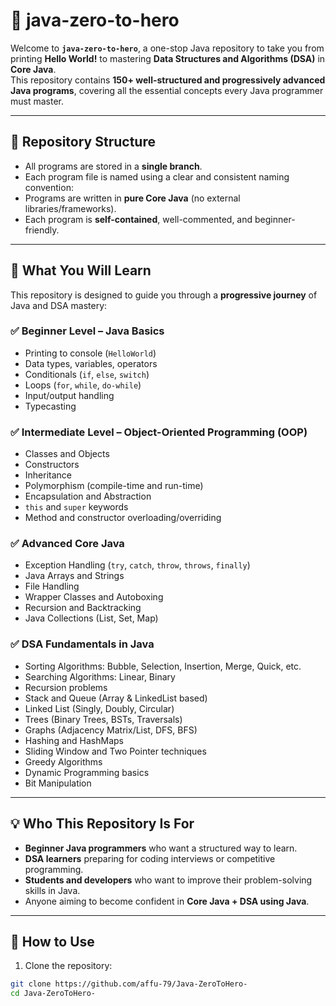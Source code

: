 # 🚀 java-zero-to-hero

Welcome to **`java-zero-to-hero`**, a one-stop Java repository to take you from printing **Hello World!** to mastering **Data Structures and Algorithms (DSA)** in **Core Java**.  
This repository contains **150+ well-structured and progressively advanced Java programs**, covering all the essential concepts every Java programmer must master.

---

## 📂 Repository Structure

- All programs are stored in a **single branch**.
- Each program file is named using a clear and consistent naming convention:
- Programs are written in **pure Core Java** (no external libraries/frameworks).
- Each program is **self-contained**, well-commented, and beginner-friendly.

---

## 🧠 What You Will Learn

This repository is designed to guide you through a **progressive journey** of Java and DSA mastery:

### ✅ Beginner Level – Java Basics
- Printing to console (`HelloWorld`)
- Data types, variables, operators
- Conditionals (`if`, `else`, `switch`)
- Loops (`for`, `while`, `do-while`)
- Input/output handling
- Typecasting

### ✅ Intermediate Level – Object-Oriented Programming (OOP)
- Classes and Objects
- Constructors
- Inheritance
- Polymorphism (compile-time and run-time)
- Encapsulation and Abstraction
- `this` and `super` keywords
- Method and constructor overloading/overriding

### ✅ Advanced Core Java
- Exception Handling (`try`, `catch`, `throw`, `throws`, `finally`)
- Java Arrays and Strings
- File Handling
- Wrapper Classes and Autoboxing
- Recursion and Backtracking
- Java Collections (List, Set, Map)

### ✅ DSA Fundamentals in Java
- Sorting Algorithms: Bubble, Selection, Insertion, Merge, Quick, etc.
- Searching Algorithms: Linear, Binary
- Recursion problems
- Stack and Queue (Array & LinkedList based)
- Linked List (Singly, Doubly, Circular)
- Trees (Binary Trees, BSTs, Traversals)
- Graphs (Adjacency Matrix/List, DFS, BFS)
- Hashing and HashMaps
- Sliding Window and Two Pointer techniques
- Greedy Algorithms
- Dynamic Programming basics
- Bit Manipulation

---

## 💡 Who This Repository Is For

- **Beginner Java programmers** who want a structured way to learn.
- **DSA learners** preparing for coding interviews or competitive programming.
- **Students and developers** who want to improve their problem-solving skills in Java.
- Anyone aiming to become confident in **Core Java + DSA using Java**.

---

## 🧾 How to Use

1. Clone the repository:
 ```bash
 git clone https://github.com/affu-79/Java-ZeroToHero-
 cd Java-ZeroToHero-
